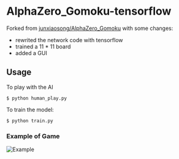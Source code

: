 # AlphaZero_Gomoku-tensorflow

Forked from [junxiaosong/AlphaZero_Gomoku](https://github.com/junxiaosong/AlphaZero_Gomoku) with some changes:  

* rewrited the network code with tensorflow
* trained a 11 * 11 board
* added a GUI

## Usage
To play with the AI

	$ python human_play.py
	
To train the model:

	$ python train.py


### Example of Game

![Example](https://github.com/zouyih/AlphaZero_Gomoku-tensorflow/blob/master/example.gif)